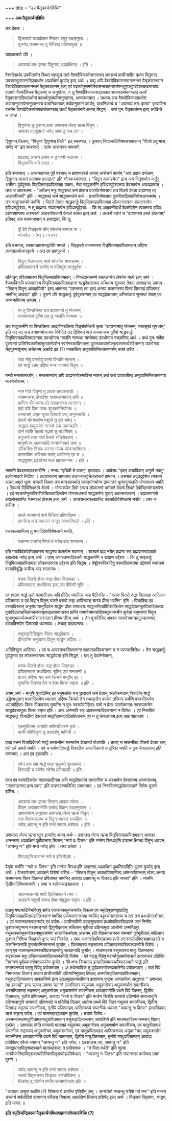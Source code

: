 +++
title = "२२ पैतृकार्चनविधिः"

+++
**अथ पैतृकार्चनविधिः**

तत्र देवलः ।

> द्विजातयो यथाप्रोक्ता नियताः स्युर् उदङ्मुखाः ।  
> पूजयेद् यजमानस् तु विधिवद् दक्षिणामुखः ॥

याज्ञवल्क्यो ऽपि ।

> अपसव्यं ततः कृत्वा पितॄणाम् अप्रदक्षिणम् । इति ।

वैश्वदेवार्थम् उपवीतत्वेन स्थितं यज्ञसूत्रं ततो वैश्वदैविकार्चनानन्तरम् अपसव्यं प्राचीनावीतं कृत्वा पितॄणाम् उपचारभूतासनादिपदार्थान् अप्रदक्षिणं कुर्याद् इत्य् अर्थः । यद्य् अपि वैश्वदैविकासनदानानन्तरं पैत्रृकासनदानं वैश्वदैविकावाहनानन्तरं पैतृकावाहनम् इत्य् एवं पदार्थानुसमयेनैवासनावाहनार्घ्यगन्धुपुष्पधूपदीपाच्छादनाख्याः पदार्थाः वैस्वदैविकाः पैतृकाश् च अनुष्ठेयाः, न तु वैश्वदैविकासनाद्याच्छादनान्तपदार्थकाण्डाद् ऊर्ध्वं पैतृकासनादिपदार्थानां पदार्थानुसमयेनानुष्ठानम्, अन्याय्यत्वात् । तथाप्य् अत्र वैश्वदैविकपदार्थानां काण्डानुसमयेनानुष्ठानस्य वाचनिकत्वात् तथैवानुष्ठानं कार्यम्, वाचनिकत्वं च "अपसव्यं ततः कृत्वा" इत्यादिना वचनेन वैश्वदेविकार्चनपदार्थकाण्डाद् ऊर्ध्वं पैतृकार्चनविधानात् सिद्धम् । कथं पुनः पैतृकार्चनम् इत्य् अपेक्षिते स एवाह ।

> द्विगुणांस् तु कुशान् दत्वा उशन्तस् त्वेत्य् ऋचा पितॄन् ।  
> आवाह्य तदनुज्ञातो जपेद् आयन्तु नस् ततः ॥

द्विगुणान् तिलान्, "पितॄणां द्विगुणांस् तिलैः" इत् स्मरणात् । कुशान् त्रिपञ्चादिविषमसंख्याकान् "पित्र्ये ऽयुग्मांस् तथैव् च" इत् स्मरणात् । दत्वा आसनस्य वामभागे,

> प्रदद्याद् आसने दर्भान् न तु पाणौ कदाचन ।  
> पितृकर्मणि वामे स्यात् ।

इति स्मरणात् । आसनदानात् पूर्वं पश्चाच् च ब्राह्मणहस्ते अपाम् आसेचनं कार्यम् "अपः प्रदाय दर्भआन् द्विगुणान् आसनं प्रदायापः प्रदद्यात्" इति शौनकस्मरणात् । "पितॄन् आवाहयेत्" इत्य् अत्र पितृशब्देन कर्तुर् अतीताः पूर्वपुरुषाः पितृपितामहप्रपितामहा उक्ताः, तेषां श्राद्धकर्मणि हविःप्रत्युद्देश्यतया देवतात्वेन आवाह्यत्वात् । तथा च आपस्तम्बः -  "अथैतन् मनुः श्राद्धशब्दं कर्म प्रोवाच प्रजातिःश्रेयसाय तत्र पितरो देवता ब्राह्मणस् त्व् आहवनीयार्थे" इति । श्राद्धशब्दं कर्म श्राद्धनामधेयं कर्म । प्रजानिःश्रेयसाय पुत्रपौत्रादिसंततिश्रेयःप्राप्त्यर्थम् । तत्र श्राद्धनामधेये कर्मणि । पितरो देवताः श्राद्धकर्तुः पितृपितामहप्रपितामहा लोकान्तरगताः संप्रदानत्वेन हविःप्रत्युद्देश्याः, न तु ब्राह्मणाः संप्रदानत्वेन हविःप्रत्युद्देश्याः । किं त्व् आहवनीयार्थे देवतोद्देशेन त्यक्तस्य हविषः प्रक्षेप्यमाणस्य धारणरूपे आहवनीयकार्ये केवलं वर्तन्त इत्य् अर्थः । तत्कर्ये वर्तनं च "ब्राह्मणस्य हस्ते होतव्यम्" इतिवद् अत्र वचनाभावान् न हस्तद्वारा, किं तु,

> द्वौ दैवे पितृकृत्ये त्रीन् एकैकम् उभयत्र वा ।  
> भोजयेत् । (म्ध् ३।१२५)

इति वचनात्, त्यक्तान्नप्राशनद्वारेति गम्यते । पितृकृत्ये यजमानस्य पितृपितामहप्रपितामहान् उद्दिश्य त्यक्तान्नबोजनकृत्ये । अत एव ब्रह्मपुराणे ।

> पितॄन् पितामहान् यक्ष्ये भोजनेन यथाक्रमम् ।  
> प्रपितामहान् वै सर्वांश् च तत्पितॄंश् चानुपूर्वशः ॥

तत्पितॄन् प्रपितामहस्य पितृपितमहप्रपितामहान् । पिण्डदानसमये हस्तलग्नेन लेपनेन यक्ष्ये इत्य् अर्थः । वैजवापिनापि यजमानस्य पितृपितामहप्रपितामहानां श्राद्धदेवतात्वम् अभिधाय सुस्पष्टं तेषाम् एवावाहनम् उक्तम् -  "तिष्ठन् पितॄन् आवाहयिष्ये" इत्य् आमन्त्र्य "उशन्तस् त्वा इत्य् अनया यजमानस्य पितरं पितामहं प्रपितामहं नामभिर् आवाह्य" इति । पुराणे ऽपि श्राद्धकर्तुः पूर्वपुरुषाणाम् एव श्राद्धदेवतत्वम् अभिसंधाय सुस्पष्टं तेषाम् एव कव्यभागित्वम् उक्तम् ।

> या तु पिण्डक्रिया तत्र ब्राह्मणानां तु भोजनम् ।  
> यजमानस्य पूर्वेषां तत् तु गच्छति नान्यथा ॥

तत्र श्राद्धकर्मणि या पिण्डक्रिया आद्यपिण्डक्रिया पितृसंबन्धिनी कृता "ब्राह्मणानांतु भोजनम्, यथासुखं जुषध्वम्" इति यद् यद् अन्नं ब्राह्मणभोजनाय निवेदितं तद् द्विविधम् अन्नं यजमानस्य पूर्वेषां श्राद्धकर्तुः पितृपितामहप्रपितामहानाम् उपभ्होगाय गच्छति नान्यथा नान्येषाम् उपभोगाय गच्छतीत्य् अर्थः । कथं पुनः सर्वेषां पुरुषाणां प्रातिस्विकशौभाशुभकर्मवशेन स्वर्गनरकादिगतानां दूरस्थकव्यभोक्तृत्वसामर्थ्यरहितानाम् उपभोगाय नेतृपुरुषशून्यम् अचेतनम् अन्नादि द्रव्रं (?) गच्छतीत्य् अनुपपत्तिनिराकरणार्थम् उक्तं तत्रैव ।

> यथा गोषु प्रणष्टेषु वत्सो विन्दति मातरम् ।  
> एवं श्राद्धे ऽन्नम् उद्दिष्टं मन्त्रः पापयते पितॄन् ॥

मन्त्रो मन्त्रसामर्थ्यम् । मन्त्रसामर्थम् अपि ब्राह्मणभोजनादिना नष्टम् अन्नं कथं प्रापयतीत्य् अनुपपत्तिनिराकरणाय मत्स्येनोक्तम् ।

> नाम गोत्रं पितॄणां तु प्रापकं हव्यकव्ययोः ।  
> नाममन्त्रास् तथादेशाः भवान्तरगातान् अपि ॥  
> प्राणिनः प्रीणयन्त्य् एते तदाहारत्वम् आगतान् ।  
> देवो यदि पिता जातः शुभकर्मनियोगतः ॥  
> तस्यान्नम् अमृतं भूत्वा दिव्यत्वे ऽप्य् अनुगच्छति ।  
> देवत्वे भोग्यरूपेण पशुत्वे तु तृणं भवेत् ॥  
> श्राद्धान्नं वायुरूपेण नागत्वे ऽप्य् उपगच्छति ।  
> पानं भवति यक्षत्वे गृध्रत्वे तु तथामिषम् ॥  
> दनुजत्वे तथा मांसं प्रेतत्वे रुधिरोदकम् ।  
> मानुष्ये त्व् अन्नपानादि नानाभोगकरं तथा ॥  
> रतिशक्तिः स्त्रियः कान्ता भोज्यं भोजनशक्तिता ।  
> दानशक्तिः सविभवा रूपम् आरोग्यम् एव च ॥  
> श्राद्धपुष्पम् इदं प्रोक्तं फलं ब्रह्मसमागमः । इति ।

नामानि देवदत्तयज्ञदत्तादीनि । मन्त्राः "पृथिवी ते पात्रम्" इत्यादयः । आदेशाः "इदम् अन्नादिकम् अमुष्मै भवतु" इत्येवमादयो निर्देशाः । तदाहारत्वम् आगतान् तत्तज्जात्युचिताहारत्वं प्राप्तान् । तस्यान्नं तद्तदुद्देशेन त्यक्तम् अन्नम् अमृतं भूत्वा यत्रासौ स्थितः तत्र मन्त्रसामर्थात् तत्तद्भोगयोग्यं द्रव्यान्तरं भूत्वानुगच्छति भोगसाधनं भवति । दिव्यत्वे दिविस्थितत्वे देवत्वे । भोग्यरूपेण दिवो ऽन्यत्र लोकान्तरे वर्तमाने देवत्वे स्थिते देवोचितभोग्यरूपेण । इदं स्वकर्मानुसारिशरीरोचितान्नादिरूपेण भोगसाधनत्वं श्राद्धकर्मणः पुष्पम् अवान्तरफलम् । ब्रह्मसमागमो ब्रह्मलोकप्राप्तिः परमफलं प्रोक्तम् इत्य् अर्थः । अत्रावान्तरफलप्राप्तिः कालादिविशेषलाभे भवति । तथा च हारीतः ।

> काले न्यायागतं पात्रे विधिना प्रतिपदितम् ।  
> प्राप्नोत्य् अन्नं यथादत्तं जन्तुर् यत्रावतिष्ठते ॥ इति ।

परमफलप्राप्तिस् तु गयादिदेशविशेषलाभे भवति,

> यन्नाम्ना पातयेत् पिण्डं तं नयेद् ब्रह्म शाश्वतम् ।

इति गयादिदेशवेशेषकृतस्य श्राद्धस्य फलत्वेन श्रवणात् । शाश्वतं ब्रह्म नयेत् ब्रह्मणा सह ब्रह्मप्राप्त्यापादकं ब्रह्मलोकं नयेद् इत्य् अर्थः । एवम् आपस्तम्बादिवचनैः श्राद्धकर्मणि न ब्राह्मण उद्देश्यः । किं तु श्राद्दकर्तुः पितृपितामहप्रपितामहा लोकान्तरगता उद्देश्या इति सिद्धम् । तेषूद्देश्यपित्रादिषु वस्वादिरूपतया उद्देशार्थं यथाक्रमं वस्वादिबुद्धिः कर्येत्य् आह शातातपः ।

> वसवः पितरो ज्ञेयाः रुद्राः ज्ञेयाः पितामहाः ।  
> प्रपितामहास् तथादित्या इत्य् एषा वैदिकी श्रुतिः ॥

एवं ज्ञात्वा श्राद्धे कृते वस्वादीनाम् अपि प्रीतिर् भवतीत्य् आह पैठीनसिः -  "वसवः पितरो रुद्राः पितामहा आदित्याः प्रपितामहा य एवं विद्वान् पितॄन् यजते वसवो रुद्रा आदित्याश् चास्य प्रीता भवन्ति" इति । पित्रादिष्व् एव वस्वादिरूपम् अनुसंधायानुष्ठितेन श्राद्धेन प्रीता वस्वादयः श्राद्धजनितप्रीतिशालित्वेन श्राद्धदेवताभूतपित्रादिकल्पाः पुत्रादिदत्तान्ननिदानकस्यामृताद्यन्नपानान्तस्य प्राप्तिं नामगोत्रमन्त्रादिवस्तुसामर्थ्येन कुर्वतां मनुष्याणां पितॄन् शुभाशुभकर्मारब्धशरीरान्तरगतान् प्रीणयन्तीत्य् अर्थः । तेन पुत्रादिभिर् अवश्यं नामगोत्रमन्त्राद्युच्चारणवद् वस्वादिरूपेण पित्रादयो ध्यातव्याः । तथाह याज्ञवल्क्यः ।

> वसुरुद्रादितिसुताः पितरः श्राद्धदेवताः ।  
> प्रीणयन्ति मनुष्याणां पितॄन् श्राद्धेन तर्पिताः ॥

अदितिसुता आदित्याः । एवं च आपस्तम्बादिवचनानां शातातपादिवचनानां च न परस्परविरोधः । तेन श्राद्धकर्तुः पूर्वपुरुषा एव लोकान्तरगताः श्राद्धदेवता इति सिद्धम् । यत् तु देवलेनोक्तम्,

> वसवः पितरो ज्ञेयाः रुद्रा ज्ञेयाः पितामहाः ।  
> प्रपितामहास् तथादित्याः श्रुतिर् एषा सनातनी ॥  
> प्रेतान् उद्दिश्य यत् कर्म क्रियते मानुषैर् इह ।  
> तुष्यन्ति पितरस् तेन न प्रेताः पितरः स्मृताः ॥ इति ।

अयम् अर्थः -  मानुषैः पुत्रादिभिर् इह मनुषलोके यच् छ्राद्दाख्यं कर्म प्रेतान् परलोकगतान् पित्रादीन् श्राद्धे उद्धेश्यभूतान् वस्वादिरूपेण ध्यातान् उद्दिश्य क्रियते तेन तथाकृतेन कर्मणा तस्मिन् कर्मणि वस्वादिरूपेण ध्यात्वोद्दिष्टाः पितरः पित्रादयस् तुष्यन्ति न पुनः स्वरूपेणोद्दिष्टाः यतो न प्रेताः परलोकगताः स्वरूपमात्रेण श्राद्धदेवताभूताः पितरः स्मृता इति । अतः अनेनापि सह आपस्तम्बादिवचनानां न विरोधः । एवं निरूपितं श्राद्धकर्तुः पित्रादीनां देवतात्वं मातृपितामह्यादिसहितानाम् एव न तु केवलानाम् इत्य् आह शातातपः ।

> एकमूर्तित्वम् आयाति सपिण्डीकरणे कृते ।  
> पत्नी पतिपितॄणां तु तत्तदंशेषु भागिनी ॥

एतद् वचनं पित्रादिदैवत्ये श्राद्धे तत्पत्नीनां सहभावेन देवतात्वं बोधयति । ततश् च सपत्नीकाः पितरो देवता इत्य् एषो ऽर्थ उक्तो भवति । एवं च पार्वणादिश्राद्धे पित्रादीनां सपत्नीकानां च तृप्तिर् भवति न पुनः केवलानाम् इति मन्तव्यम् । अत एव बृहस्पतिः ।

> स्वेन भ्र्त्रा समं श्राद्धे माता भुङ्क्ते सुधामयम् ।  
> पितामही च स्वेनैव स्वेनैव प्रपितामही ॥ इति ।

एवम् एव वस्वादिरूपेण मातामहादीनाम् अपि श्राद्धदेवतात्वं तत्पत्नीनां च सहभावेन देवतात्वम् अवगन्तव्यम्, "मातामहानाम् इत्य् एवम्" इति याज्ञवल्क्यादिभिर् उक्तत्वात् । एवं निरूपितश्राद्धदेवतावाहने विशेषः पुराणे दर्शितः ।

> अपसव्यं ततः कृत्वा तिलान् आदाय संयतः ।  
> पितृन् आवाहयामीति पृच्छेद् विप्रान् उदङ्मुखान् ॥  
> आवाहयेत्य् अनुज्ञात उशन्तस् त्वेत्य् ऋचा पितॄन् ।  
> ततः क्षिप्त्वापसव्यं च पितॄन् ध्यायन् समाहितः ॥  
> जपेद् आयन्तु न इति मन्त्रं सम्यग् अशेषतः ॥ इति ।

उशन्तस् त्वेत्य् ऋचा प्तॄन् इत्यादेर् अयम् अर्थः -  उशन्तस् त्वेत्य् ऋचा पितृपितामहप्रपितामहान् आवाह्य अनन्तरम् अप्रदक्षिणं पूर्वोपात्तांस् तिलान् "नमो वः पितरः" इति मन्त्रेण शिरःप्रभृति पादान्तं क्षिप्त्वा पितॄन् ध्यायन् "आयन्तु नः" इति मन्त्रं जपेद् इति । तथा प्रचेताः ।

> शिरःप्रभृति पादान्तं नमो व इति पैतृके ।

पैतृके कर्मणि "नमो वः पितरः" इति मन्त्रेण शिरःप्रभृति पादान्तम् अप्रदक्षिणं पुष्पतिलादिभिः पूजनं कुर्याद् इत्य् अर्थः । वैजवापेनाप्य् आवाहने विशेषो दर्शितः -  "तिष्ठन् पितॄन् आवाहयिष्यामीत्य् आमन्त्र्योशन्तस् त्वेत्य् अनया यजमानस्य पितरं पितामहं प्रपितामहं नामभिर् आवाह्य ऽआयन्तु नः पितरःऽ इति जप्त्वा" इति । नामभिः द्वितीयादिविभक्त्यन्तैः । तथा च श्लोकसङ्ग्रहकारः ।

> अक्षय्यासनयोः षष्ठी द्वितीयावाहने तथा ।  
> अन्नदाने चतुर्थी स्याच् छेषाः संबुद्धयः स्मृताः ॥ इति ।

एतासु षष्ठ्यादिविभक्तिषु सर्वत्र एकवचनबहुवचनयोर् विकल्प एव स्मृतिपुराणगृह्यादिषु पितृपितामहप्रपितामहादिशब्दानां क्वचिद् एकवचनान्ततया क्वचिद् बहुवचनान्ततया च तत्र तत्र प्रअयोगदर्शनात् । एवं चासनदानावाहनयोर् एवं प्रयोगः -  प्राचीनावीती उदङ्मुखतया प्रथमोपविष्टविप्रहस्ते जलं निनीय कुशासनयुग्मान् मथ्यभङ्गतो द्विगुणीकृतान् सतिलान् गृहीत्वा दक्षिनामुख आसीनो ऽस्मत्पितुर् वसुरूपस्यामुकगोत्रस्यामुकशर्मणः सपत्नीकस्येदम् आसनम् इति विप्रस्यासनस्य वामभागे पूर्वगृहीतात् सतिलान् कुशान् निक्षिप्य विप्रहस्ते पुनर् जलं निनयेत् । एवम् अनन्तरोपविष्टब्राह्मणहस्ते तदनन्तरोपविष्टब्राह्मणहस्ते च जलनिनयनादि पुनर्जलनिनयनान्तं कुर्यात् । पितामहस्य रुद्ररूपस्य प्रपितामहस्यादित्यरूपस्येति विशेषः । एवम् एव मातामहस्थानस्थविप्रत्रयहस्तेषु जलदानादि कुर्यात् । मातामहस्य वसुरूपस्य मातुः पितामहस्य रुद्ररूपस्य मतुः प्रपितामहस्यादित्यरूपस्येति विसेषः । एवं षट्सु विप्रेषु पदार्थानुसमयेनासनं दत्वानन्तरं प्रतिविप्रं निमन्त्रणं पूर्वप्रकरणोक्तप्रकारेण कुर्यत् । दैवे क्षणः क्रियताम् इत्यादिवाक्यस्थदैवपदस्थाने श्राद्धे इति सप्तम्यन्तपदं षट्सु विप्रेषु प्रयोक्तव्यम् । ॐ तथेत्यादिकं तु पूर्वप्रकरणोक्तप्रकारेणैव प्रयोक्तव्यम् । षष्ठं विप्रं निमन्त्र्याथ तिलान् आदाय प्राचीनावीती दक्षिणाभिमुखस् तिष्ठन्न् अस्मत्पितृपितामहप्रपितामहान् वसुरुद्रादित्यरूपान् आवाहयिष्ये इत्य् उदङ्मुखतयासीनान् ब्राह्मणान् पृष्ट्वा आवाहयेत्य् अनुज्ञातः " उशन्तस् त्वा हवामहे" इत्य् ऋचम् उक्त्वा ऋगन्ते ऽस्मत्पितरं वसुरूपम् अमुकगोत्रम् अमुकशर्माणं सपत्नीकम् अस्मत्पितामहं रुद्ररूपम् अमुकगोत्रम् अमुकशर्माणं सपत्नीकम् आवाहयामीति प्रथमे विप्रे पितरम्, द्वितीय पितामहम्, गृतीये प्रपितामहम्, आवाह्य "नमो वः पितरः" इति मन्त्रेण शिरसि सव्यांसे दक्षिणांसे सव्यजानुनि दक्षिणजानुनि सव्यपादे दक्षिणपादे च प्रतिविप्रं तिलान् आरोप्य प्रथमे विप्रे पितरं वसुरूपं सपत्नीकम्, द्वितीय पितामहं रुद्ररूपं सपत्नीकम्, तृतीये प्रपितामहम् आदित्यरूपं सपत्नीकं ध्यायन् "आयन्तु नः पितरः" इत्यादिकाम् ऋचं सकृज् जपेत् । एवं मातामहाद्यावाहनं कुर्यात् । तत्रायं विशेषः -  अस्मन्मात्महमातुःपितामहमातुःप्रपितामहान् वसुरुद्रादित्यरूपान् आवाहिष्ये इति मातामहादिस्थानस्थान् विप्रान् पृच्छेत् । उशन्तस् त्वेति मन्त्रान्ते मातामहं वसुरूपम् अमुकगोत्रम् अमुकशर्माणं सपत्नीकम्, एवं मातुःपितामहं सपत्नीकं रुद्ररूपम् अमुकगोत्रम् अमुकशर्माणम्, एवं मातुःप्रपितामहम् आदित्यरूपम् अमुकगोत्रम् अमुकशर्माणं सपत्नीकम् आवाहयामीति प्रथमे विप्रे मातामहम्, द्वितीये मातुःपितामहम्, तृतीये मातुःप्रपितामहम् आवाह्य प्रतिविप्रम् एकैकं ध्यायन् "आयन्तु नः" इति जपेत् । ऽउशन्तस् त्वा, आयन्तु नः" इति मन्त्रद्वयगतपितृशब्दस्थाने मातामहशब्दः न प्रयोक्तव्यः । "न पिता वर्धते" इति श्रुत्या जनकैकनिष्ठपितृशब्दव्यतिरिक्तपितृशब्दोहप्रतिषेधात् । "आयन्तु नः पितरः" इति जपानन्तरं कर्तव्यम् उक्तं पुराणे ।

> जपेद् आयन्तु न इति मन्त्रं सम्यग् अशेषतः ।  
> रक्षार्थं पितृसत्रस्य त्रिःकृत्वः सर्वतोदिशम् ॥  
> तिलांस् तु प्रक्षिपेन् मन्त्रैर् उच्चार्यापहता इति ॥

"अपहता असुरा रक्षांसि (?) पिशाचा ये क्षयन्ति पृथिवीम् अनु । अन्यत्रेतो गच्छन्तु यत्रैषां गतं मनः" इति मन्त्रम् उच्चार्य सर्वतोदिशं ब्राह्मणान् परितस् त्रिवारम् अप्रदक्षिणं तिलान् प्रक्षिपेद् इत्य् अर्थः । पितृसत्रं पितृयागः, श्राद्धम् इति यावत् ॥

**इति स्मृतिचन्द्रिकायां पैतृकार्चनविधावाहनान्तोपचारविधिः (?)**
